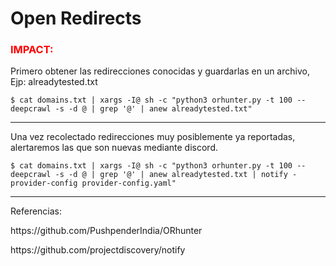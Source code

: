<h1>Open Redirects</h1>
<h3 style="color:red;">IMPACT:</h3>
<p>Primero obtener las redirecciones conocidas y guardarlas en un archivo, Ejp: alreadytested.txt</p>
<code>$ cat domains.txt | xargs -I@ sh -c "python3 orhunter.py -t 100 --deepcrawl -s -d @ | grep '@' | anew alreadytested.txt"</code>
<hr>
<p>Una vez recolectado redirecciones muy posiblemente ya reportadas, alertaremos las que son nuevas mediante discord.</p>
<code>$ cat domains.txt | xargs -I@ sh -c "python3 orhunter.py -t 100 --deepcrawl -s -d @ | grep '@' | anew alreadytested.txt | notify -provider-config provider-config.yaml"</code>
<hr>
<p>Referencias:</p>
<p>https://github.com/PushpenderIndia/ORhunter</p>
<p>https://github.com/projectdiscovery/notify</p>

